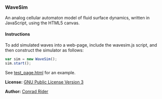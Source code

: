 ### WaveSim

An analog cellular automaton model of fluid surface dynamics, written in JavaScript, using the HTML5 canvas.


#### Instructions

To add simulated waves into a web-page, include the wavesim.js script, and then construct the simulator as follows:
```javascript
var sim = new WaveSim();
sim.start();
```
See [test_page.html](https://raw.githubusercontent.com/Cride5/wavesim/master/test_page.html) for an example.




**License:** [GNU Public License Version 3](http://www.gnu.org/licenses/)


**Author:** [Conrad Rider](http://www.crider.co.uk)

